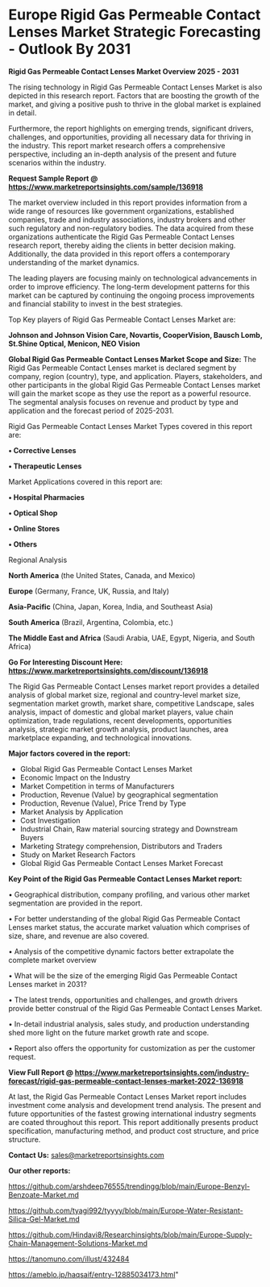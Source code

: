  # Europe Rigid Gas Permeable Contact Lenses Market Strategic Forecasting - Outlook By 2031

<Strong> Rigid Gas Permeable Contact Lenses Market Overview 2025 - 2031</strong>

The rising technology in Rigid Gas Permeable Contact Lenses Market is also depicted in this research report. Factors that are boosting the growth of the market, and giving a positive push to thrive in the global market is explained in detail.

Furthermore, the report highlights on emerging trends, significant drivers, challenges, and opportunities, providing all necessary data for thriving in the industry. This report market research offers a comprehensive perspective, including an in-depth analysis of the present and future scenarios within the industry.

<strong>Request Sample Report @ <a href=https://www.marketreportsinsights.com/sample/136918>https://www.marketreportsinsights.com/sample/136918</a></strong>

The market overview included in this report provides information from a wide range of resources like government organizations, established companies, trade and industry associations, industry brokers and other such regulatory and non-regulatory bodies. The data acquired from these organizations authenticate the Rigid Gas Permeable Contact Lenses research report, thereby aiding the clients in better decision making. Additionally, the data provided in this report offers a contemporary understanding of the market dynamics.

The leading players are focusing mainly on technological advancements in order to improve efficiency. The long-term development patterns for this market can be captured by continuing the ongoing process improvements and financial stability to invest in the best strategies.

Top Key players of Rigid Gas Permeable Contact Lenses Market are:

<strong>Johnson and Johnson Vision Care, Novartis, CooperVision, Bausch  Lomb, St.Shine Optical, Menicon, NEO Vision</strong>

<strong><b>Global Rigid Gas Permeable Contact Lenses Market Scope and Size:</b></strong>
The Rigid Gas Permeable Contact Lenses market is declared segment by company, region (country), type, and application. Players, stakeholders, and other participants in the global Rigid Gas Permeable Contact Lenses market will gain the market scope as they use the report as a powerful resource. The segmental analysis focuses on revenue and product by type and application and the forecast period of 2025-2031.

Rigid Gas Permeable Contact Lenses Market Types covered in this report are:

<strong>• Corrective Lenses

• Therapeutic Lenses</strong>

Market Applications covered in this report are:

<strong>• Hospital Pharmacies

• Optical Shop

• Online Stores

• Others</strong> 

Regional Analysis

<strong>North America</strong> (the United States, Canada, and Mexico)

<strong>Europe</strong> (Germany, France, UK, Russia, and Italy)

<strong>Asia-Pacific</strong> (China, Japan, Korea, India, and Southeast Asia)

<strong>South America</strong> (Brazil, Argentina, Colombia, etc.)

<strong>The Middle East and Africa</strong> (Saudi Arabia, UAE, Egypt, Nigeria, and South Africa)

<strong>Go For Interesting Discount Here: <a href=https://www.marketreportsinsights.com/discount/136918>https://www.marketreportsinsights.com/discount/136918</a></strong>

The Rigid Gas Permeable Contact Lenses market report provides a detailed analysis of global market size, regional and country-level market size, segmentation market growth, market share, competitive Landscape, sales analysis, impact of domestic and global market players, value chain optimization, trade regulations, recent developments, opportunities analysis, strategic market growth analysis, product launches, area marketplace expanding, and technological innovations.

<strong><b>Major factors covered in the report:</b></strong>
<ul>
  <li>Global Rigid Gas Permeable Contact Lenses Market </li>
  <li>Economic Impact on the Industry</li>
  <li>Market Competition in terms of Manufacturers</li>
  <li>Production, Revenue (Value) by geographical segmentation</li>
  <li>Production, Revenue (Value), Price Trend by Type</li>
  <li>Market Analysis by Application</li>
  <li>Cost Investigation</li>
  <li>Industrial Chain, Raw material sourcing strategy and Downstream Buyers</li>
  <li>Marketing Strategy comprehension, Distributors and Traders</li>
  <li>Study on Market Research Factors</li>
  <li>Global Rigid Gas Permeable Contact Lenses Market Forecast</li>
</ul>

<strong><b>Key Point of the Rigid Gas Permeable Contact Lenses Market report:</b></strong>

• Geographical distribution, company profiling, and various other market segmentation are provided in the report.

• For better understanding of the global Rigid Gas Permeable Contact Lenses market status, the accurate market valuation which comprises of size, share, and revenue are also covered.

• Analysis of the competitive dynamic factors better extrapolate the complete market overview

• What will be the size of the emerging Rigid Gas Permeable Contact Lenses market in 2031?

• The latest trends, opportunities and challenges, and growth drivers provide better construal of the Rigid Gas Permeable Contact Lenses Market.

• In-detail industrial analysis, sales study, and production understanding shed more light on the future market growth rate and scope.

• Report also offers the opportunity for customization as per the customer request.

<strong><b>View Full Report @ <a href=https://www.marketreportsinsights.com/industry-forecast/rigid-gas-permeable-contact-lenses-market-2022-136918>https://www.marketreportsinsights.com/industry-forecast/rigid-gas-permeable-contact-lenses-market-2022-136918</a></b></strong>


At last, the Rigid Gas Permeable Contact Lenses Market report includes investment come analysis and development trend analysis. The present and future opportunities of the fastest growing international industry segments are coated throughout this report. This report additionally presents product specification, manufacturing method, and product cost structure, and price structure.

<strong>Contact Us:</strong>
sales@marketreportsinsights.com

<strong>Our other reports:</strong>

<a href=https://github.com/arshdeep76555/trendingg/blob/main/Europe-Benzyl-Benzoate-Market.md>https://github.com/arshdeep76555/trendingg/blob/main/Europe-Benzyl-Benzoate-Market.md</a>

<a href=https://github.com/tyagi992/tyyyy/blob/main/Europe-Water-Resistant-Silica-Gel-Market.md>https://github.com/tyagi992/tyyyy/blob/main/Europe-Water-Resistant-Silica-Gel-Market.md</a>

<a href=https://github.com/Hindavi8/Researchinsights/blob/main/Europe-Supply-Chain-Management-Solutions-Market.md>https://github.com/Hindavi8/Researchinsights/blob/main/Europe-Supply-Chain-Management-Solutions-Market.md</a>

<a href=https://tanomuno.com/illust/432484>https://tanomuno.com/illust/432484</a>

<a href=https://ameblo.jp/haqsaif/entry-12885034173.html>https://ameblo.jp/haqsaif/entry-12885034173.html</a>"
